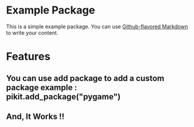 # Example Package

This is a simple example package. You can use
[Github-flavored Markdown](https://guides.github.com/features/mastering-markdown/)
to write your content.

# Features
## You can use add package to add a custom package example : pikit.add_package("pygame")
## And, It Works !!
